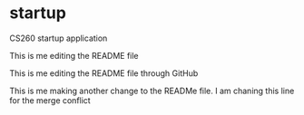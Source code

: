 # startup
CS260 startup application

This is me editing the README file

This is me editing the README file through GitHub

This is me making another change to the READMe file. I am chaning this line for the merge conflict
